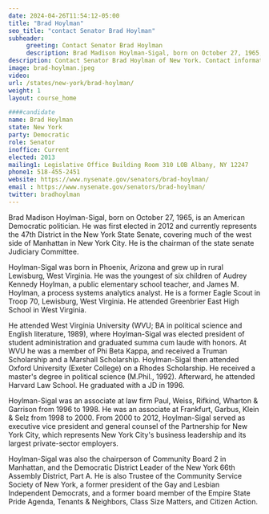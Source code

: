 ```yaml
---
date: 2024-04-26T11:54:12-05:00
title: "Brad Hoylman"
seo_title: "contact Senator Brad Hoylman"
subheader:
     greeting: Contact Senator Brad Hoylman
     description: Brad Madison Hoylman-Sigal, born on October 27, 1965, is an American Democratic politician. He was first elected in 2012 and currently represents the 47th District in the New York State Senate, covering much of the west side of Manhattan in New York City. He is the chairman of the state senate Judiciary Committee.
description: Contact Senator Brad Hoylman of New York. Contact information for Brad Hoylman includes email address, phone number, and mailing address.
image: brad-hoylman.jpeg
video:
url: /states/new-york/brad-hoylman/
weight: 1
layout: course_home

####candidate
name: Brad Hoylman
state: New York
party: Democratic
role: Senator
inoffice: Current
elected: 2013
mailing1: Legislative Office Building Room 310 LOB Albany, NY 12247
phone1: 518-455-2451
website: https://www.nysenate.gov/senators/brad-hoylman/
email : https://www.nysenate.gov/senators/brad-hoylman/
twitter: bradhoylman
---
```

Brad Madison Hoylman-Sigal, born on October 27, 1965, is an American Democratic politician. He was first elected in 2012 and currently represents the 47th District in the New York State Senate, covering much of the west side of Manhattan in New York City. He is the chairman of the state senate Judiciary Committee.

Hoylman-Sigal was born in Phoenix, Arizona and grew up in rural Lewisburg, West Virginia. He was the youngest of six children of Audrey Kennedy Hoylman, a public elementary school teacher, and James M. Hoylman, a process systems analytics analyst. He is a former Eagle Scout in Troop 70, Lewisburg, West Virginia. He attended Greenbrier East High School in West Virginia.

He attended West Virginia University (WVU; BA in political science and English literature, 1989), where Hoylman-Sigal was elected president of student administration and graduated summa cum laude with honors. At WVU he was a member of Phi Beta Kappa, and received a Truman Scholarship and a Marshall Scholarship. Hoylman-Sigal then attended Oxford University (Exeter College) on a Rhodes Scholarship. He received a master's degree in political science (M.Phil., 1992). Afterward, he attended Harvard Law School. He graduated with a JD in 1996.

Hoylman-Sigal was an associate at law firm Paul, Weiss, Rifkind, Wharton & Garrison from 1996 to 1998. He was an associate at Frankfurt, Garbus, Klein & Selz from 1998 to 2000. From 2000 to 2012, Hoylman-Sigal served as executive vice president and general counsel of the Partnership for New York City, which represents New York City's business leadership and its largest private-sector employers.

Hoylman-Sigal was also the chairperson of Community Board 2 in Manhattan, and the Democratic District Leader of the New York 66th Assembly District, Part A. He is also Trustee of the Community Service Society of New York, a former president of the Gay and Lesbian Independent Democrats, and a former board member of the Empire State Pride Agenda, Tenants & Neighbors, Class Size Matters, and Citizen Action.


